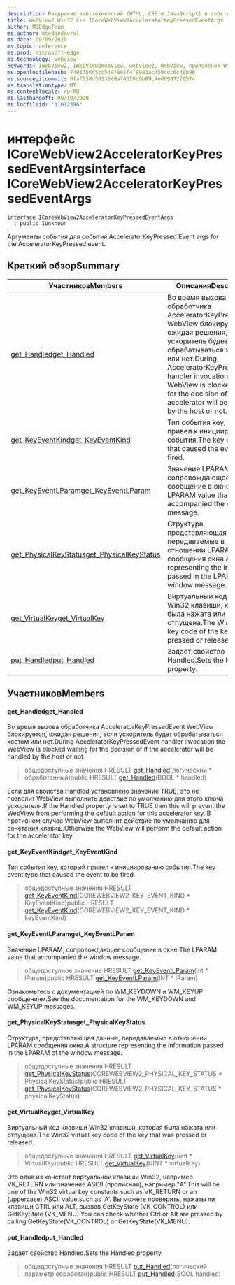 ```yaml
---
description: Внедрение веб-технологий (HTML, CSS и JavaScript) в собственные приложения с помощью элемента управления Microsoft Edge WebView2
title: WebView2 Win32 C++ ICoreWebView2AcceleratorKeyPressedEventArgs
author: MSEdgeTeam
ms.author: msedgedevrel
ms.date: 09/09/2020
ms.topic: reference
ms.prod: microsoft-edge
ms.technology: webview
keywords: IWebView2, IWebView2WebView, webview2, WebView, приложения Win32, Win32, EDGE, ICoreWebView2, ICoreWebView2Controller, управление браузером, EDGE HTML, ICoreWebView2AcceleratorKeyPressedEventArgs
ms.openlocfilehash: 7491756d5cc549f805f4f8003ac450cdc6c40b96
ms.sourcegitcommit: 0faf538d5033508af4320b9b89c4ed99872f0574
ms.translationtype: MT
ms.contentlocale: ru-RU
ms.lasthandoff: 09/10/2020
ms.locfileid: "11012396"
---
```

# <span data-ttu-id="9f3ff-104">интерфейс ICoreWebView2AcceleratorKeyPressedEventArgs</span><span class="sxs-lookup"><span data-stu-id="9f3ff-104">interface ICoreWebView2AcceleratorKeyPressedEventArgs</span></span> 

```
interface ICoreWebView2AcceleratorKeyPressedEventArgs
  : public IUnknown
```

<span data-ttu-id="9f3ff-105">Аргументы события для события AcceleratorKeyPressed.</span><span class="sxs-lookup"><span data-stu-id="9f3ff-105">Event args for the AcceleratorKeyPressed event.</span></span>

## <span data-ttu-id="9f3ff-106">Краткий обзор</span><span class="sxs-lookup"><span data-stu-id="9f3ff-106">Summary</span></span>

 <span data-ttu-id="9f3ff-107">Участников</span><span class="sxs-lookup"><span data-stu-id="9f3ff-107">Members</span></span>                        | <span data-ttu-id="9f3ff-108">Описания</span><span class="sxs-lookup"><span data-stu-id="9f3ff-108">Descriptions</span></span>
--------------------------------|---------------------------------------------
[<span data-ttu-id="9f3ff-109">get_Handled</span><span class="sxs-lookup"><span data-stu-id="9f3ff-109">get_Handled</span></span>](#get_handled) | <span data-ttu-id="9f3ff-110">Во время вызова обработчика AcceleratorKeyPressedEvent WebView блокируется, ожидая решения, если ускоритель будет обрабатываться хостом или нет.</span><span class="sxs-lookup"><span data-stu-id="9f3ff-110">During AcceleratorKeyPressedEvent handler invocation the WebView is blocked waiting for the decision of if the accelerator will be handled by the host or not.</span></span>
[<span data-ttu-id="9f3ff-111">get_KeyEventKind</span><span class="sxs-lookup"><span data-stu-id="9f3ff-111">get_KeyEventKind</span></span>](#get_keyeventkind) | <span data-ttu-id="9f3ff-112">Тип события key, который привел к инициированию события.</span><span class="sxs-lookup"><span data-stu-id="9f3ff-112">The key event type that caused the event to be fired.</span></span>
[<span data-ttu-id="9f3ff-113">get_KeyEventLParam</span><span class="sxs-lookup"><span data-stu-id="9f3ff-113">get_KeyEventLParam</span></span>](#get_keyeventlparam) | <span data-ttu-id="9f3ff-114">Значение LPARAM, сопровождающее сообщение в окне.</span><span class="sxs-lookup"><span data-stu-id="9f3ff-114">The LPARAM value that accompanied the window message.</span></span>
[<span data-ttu-id="9f3ff-115">get_PhysicalKeyStatus</span><span class="sxs-lookup"><span data-stu-id="9f3ff-115">get_PhysicalKeyStatus</span></span>](#get_physicalkeystatus) | <span data-ttu-id="9f3ff-116">Структура, представляющая данные, передаваемые в отношении LPARAM сообщения окна.</span><span class="sxs-lookup"><span data-stu-id="9f3ff-116">A structure representing the information passed in the LPARAM of the window message.</span></span>
[<span data-ttu-id="9f3ff-117">get_VirtualKey</span><span class="sxs-lookup"><span data-stu-id="9f3ff-117">get_VirtualKey</span></span>](#get_virtualkey) | <span data-ttu-id="9f3ff-118">Виртуальный код клавиши Win32 клавиши, которая была нажата или отпущена.</span><span class="sxs-lookup"><span data-stu-id="9f3ff-118">The Win32 virtual key code of the key that was pressed or released.</span></span>
[<span data-ttu-id="9f3ff-119">put_Handled</span><span class="sxs-lookup"><span data-stu-id="9f3ff-119">put_Handled</span></span>](#put_handled) | <span data-ttu-id="9f3ff-120">Задает свойство Handled.</span><span class="sxs-lookup"><span data-stu-id="9f3ff-120">Sets the Handled property.</span></span>

## <span data-ttu-id="9f3ff-121">Участников</span><span class="sxs-lookup"><span data-stu-id="9f3ff-121">Members</span></span>

#### <span data-ttu-id="9f3ff-122">get_Handled</span><span class="sxs-lookup"><span data-stu-id="9f3ff-122">get_Handled</span></span> 

<span data-ttu-id="9f3ff-123">Во время вызова обработчика AcceleratorKeyPressedEvent WebView блокируется, ожидая решения, если ускоритель будет обрабатываться хостом или нет.</span><span class="sxs-lookup"><span data-stu-id="9f3ff-123">During AcceleratorKeyPressedEvent handler invocation the WebView is blocked waiting for the decision of if the accelerator will be handled by the host or not.</span></span>

> <span data-ttu-id="9f3ff-124">общедоступные значения HRESULT [get_Handled](#get_handled)(логический \* обработанный)</span><span class="sxs-lookup"><span data-stu-id="9f3ff-124">public HRESULT [get_Handled](#get_handled)(BOOL \* handled)</span></span>

<span data-ttu-id="9f3ff-125">Если для свойства Handled установлено значение TRUE, это не позволит WebView выполнить действие по умолчанию для этого ключа ускорителя.</span><span class="sxs-lookup"><span data-stu-id="9f3ff-125">If the Handled property is set to TRUE then this will prevent the WebView from performing the default action for this accelerator key.</span></span> <span data-ttu-id="9f3ff-126">В противном случае WebView выполнит действие по умолчанию для сочетания клавиш.</span><span class="sxs-lookup"><span data-stu-id="9f3ff-126">Otherwise the WebView will perform the default action for the accelerator key.</span></span>

#### <span data-ttu-id="9f3ff-127">get_KeyEventKind</span><span class="sxs-lookup"><span data-stu-id="9f3ff-127">get_KeyEventKind</span></span> 

<span data-ttu-id="9f3ff-128">Тип события key, который привел к инициированию события.</span><span class="sxs-lookup"><span data-stu-id="9f3ff-128">The key event type that caused the event to be fired.</span></span>

> <span data-ttu-id="9f3ff-129">общедоступные значения HRESULT [get_KeyEventKind](#get_keyeventkind)(COREWEBVIEW2_KEY_EVENT_KIND \* KeyEventKind)</span><span class="sxs-lookup"><span data-stu-id="9f3ff-129">public HRESULT [get_KeyEventKind](#get_keyeventkind)(COREWEBVIEW2_KEY_EVENT_KIND \* keyEventKind)</span></span>

#### <span data-ttu-id="9f3ff-130">get_KeyEventLParam</span><span class="sxs-lookup"><span data-stu-id="9f3ff-130">get_KeyEventLParam</span></span> 

<span data-ttu-id="9f3ff-131">Значение LPARAM, сопровождающее сообщение в окне.</span><span class="sxs-lookup"><span data-stu-id="9f3ff-131">The LPARAM value that accompanied the window message.</span></span>

> <span data-ttu-id="9f3ff-132">общедоступное значение HRESULT [get_KeyEventLParam](#get_keyeventlparam)(int \* lParam)</span><span class="sxs-lookup"><span data-stu-id="9f3ff-132">public HRESULT [get_KeyEventLParam](#get_keyeventlparam)(INT \* lParam)</span></span>

<span data-ttu-id="9f3ff-133">Ознакомьтесь с документацией по WM_KEYDOWN и WM_KEYUP сообщениям.</span><span class="sxs-lookup"><span data-stu-id="9f3ff-133">See the documentation for the WM_KEYDOWN and WM_KEYUP messages.</span></span>

#### <span data-ttu-id="9f3ff-134">get_PhysicalKeyStatus</span><span class="sxs-lookup"><span data-stu-id="9f3ff-134">get_PhysicalKeyStatus</span></span> 

<span data-ttu-id="9f3ff-135">Структура, представляющая данные, передаваемые в отношении LPARAM сообщения окна.</span><span class="sxs-lookup"><span data-stu-id="9f3ff-135">A structure representing the information passed in the LPARAM of the window message.</span></span>

> <span data-ttu-id="9f3ff-136">общедоступные значения HRESULT [get_PhysicalKeyStatus](#get_physicalkeystatus)(COREWEBVIEW2_PHYSICAL_KEY_STATUS \* PhysicalKeyStatus)</span><span class="sxs-lookup"><span data-stu-id="9f3ff-136">public HRESULT [get_PhysicalKeyStatus](#get_physicalkeystatus)(COREWEBVIEW2_PHYSICAL_KEY_STATUS \* physicalKeyStatus)</span></span>

#### <span data-ttu-id="9f3ff-137">get_VirtualKey</span><span class="sxs-lookup"><span data-stu-id="9f3ff-137">get_VirtualKey</span></span> 

<span data-ttu-id="9f3ff-138">Виртуальный код клавиши Win32 клавиши, которая была нажата или отпущена.</span><span class="sxs-lookup"><span data-stu-id="9f3ff-138">The Win32 virtual key code of the key that was pressed or released.</span></span>

> <span data-ttu-id="9f3ff-139">общедоступные значения HRESULT [get_VirtualKey](#get_virtualkey)(uint \* VirtualKey)</span><span class="sxs-lookup"><span data-stu-id="9f3ff-139">public HRESULT [get_VirtualKey](#get_virtualkey)(UINT \* virtualKey)</span></span>

<span data-ttu-id="9f3ff-140">Это одна из констант виртуальной клавиши Win32, например VK_RETURN или значение ASCII (прописная), например "A".</span><span class="sxs-lookup"><span data-stu-id="9f3ff-140">This will be one of the Win32 virtual key constants such as VK_RETURN or an (uppercase) ASCII value such as 'A'.</span></span> <span data-ttu-id="9f3ff-141">Вы можете проверить, нажаты ли клавиши CTRL или ALT, вызвав GetKeyState (VK_CONTROL) или GetKeyState (VK_MENU).</span><span class="sxs-lookup"><span data-stu-id="9f3ff-141">You can check whether Ctrl or Alt are pressed by calling GetKeyState(VK_CONTROL) or GetKeyState(VK_MENU).</span></span>

#### <span data-ttu-id="9f3ff-142">put_Handled</span><span class="sxs-lookup"><span data-stu-id="9f3ff-142">put_Handled</span></span> 

<span data-ttu-id="9f3ff-143">Задает свойство Handled.</span><span class="sxs-lookup"><span data-stu-id="9f3ff-143">Sets the Handled property.</span></span>

> <span data-ttu-id="9f3ff-144">общедоступные значения HRESULT [put_Handled](#put_handled)(логический параметр обработан)</span><span class="sxs-lookup"><span data-stu-id="9f3ff-144">public HRESULT [put_Handled](#put_handled)(BOOL handled)</span></span>

